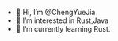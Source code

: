 - 👋 Hi, I’m @ChengYueJia
- 👀 I’m interested in Rust,Java
- 🌱 I’m currently learning Rust.

<!---
ChengYueJia/ChengYueJia is a ✨ special ✨ repository because its `README.md` (this file) appears on your GitHub profile.
You can click the Preview link to take a look at your changes.
--->
